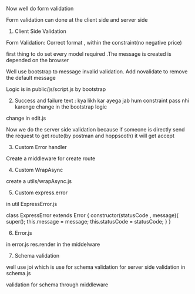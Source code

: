 Now well do form validation 

Form validation can done at the client side and server side

1. Client Side Validation

Form Validation:
Correct format , within the constraint(no negative price)

first thing to do set every model required .The message is created is depended on the browser

Well use bootstrap to message invalid validation. Add novalidate to remove the default message

Logic is in public/js/script.js by bootstrap

2. Success and failure text :
kya likh kar ayega jab hum constraint pass nhi karenge
change in the bootstrap logic

change in edit.js

Now we do the server side validation because if someone is directly send the request to get route(by postman and hoppscoth) it will get accept

3. Custom Error handler

Create a middleware for create route

4. Custom WrapAsync

create a utils/wrapAsync.js

5. Custom express.error

in util ExpressError.js

class ExpressError extends Error {
    constructor(statusCode , message){
        super();
        this.message = message;
        this.statusCode = statusCode;
    }
}

6. Error.js

in error.js
res.render in the middelware


7. Schema validation

well use joi which is use for schema validation for server side validation
in schema.js

validation for schema 
through middleware